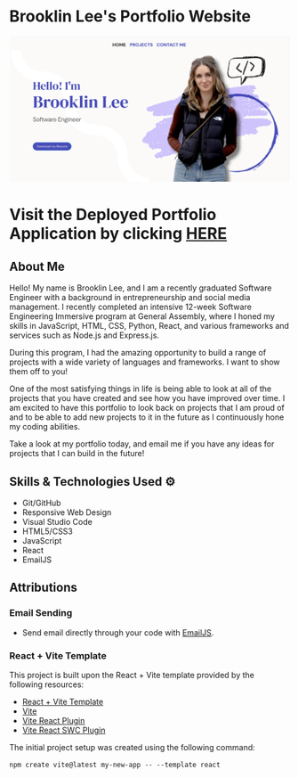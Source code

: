 # Brooklin Lee's Portfolio Website

![Home Page of Brooklin's Portfolio](src/assets/images/Portfolio-HomePage-Screengrab.png)

# Visit the Deployed Portfolio Application by clicking [HERE](https://brooklin-lee-portfolio.netlify.app/)

## About Me

Hello! My name is Brooklin Lee, and I am a recently graduated Software Engineer with a background in entrepreneurship and social media management. I recently completed an intensive 12-week Software Engineering Immersive program at General Assembly, where I honed my skills in JavaScript, HTML, CSS, Python, React, and various frameworks and services such as Node.js and Express.js.

During this program, I had the amazing opportunity to build a range of projects with a wide variety of languages and frameworks. I want to show them off to you!

One of the most satisfying things in life is being able to look at all of the projects that you have created and see how you have improved over time. I am excited to have this portfolio to look back on projects that I am proud of and to be able to add new projects to it in the future as I continuously hone my coding abilities.

Take a look at my portfolio today, and email me if you have any ideas for projects that I can build in the future!

## Skills & Technologies Used ⚙️
- Git/GitHub
- Responsive Web Design
- Visual Studio Code
- HTML5/CSS3
- JavaScript
- React
- EmailJS


## Attributions

### Email Sending
- Send email directly through your code with [EmailJS](https://www.emailjs.com/).

### React + Vite Template
This project is built upon the React + Vite template provided by the following resources:

- [React + Vite Template](https://github.com/vitejs/create-vite)
- [Vite](https://vitejs.dev/)
- [Vite React Plugin](https://github.com/vitejs/vite-plugin-react)
- [Vite React SWC Plugin](https://github.com/vitejs/vite-plugin-react-swc)

The initial project setup was created using the following command:
```
npm create vite@latest my-new-app -- --template react
```

